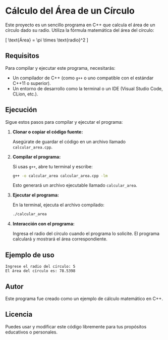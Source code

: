 # Cálculo del Área de un Círculo

Este proyecto es un sencillo programa en C++ que calcula el área de un círculo dado su radio. 
Utiliza la fórmula matemática del área del círculo: 

\[
\text{Área} = \pi \times \text{radio}^2
\]

## Requisitos

Para compilar y ejecutar este programa, necesitarás:

- Un compilador de C++ (como `g++` o uno compatible con el estándar C++11 o superior).
- Un entorno de desarrollo como la terminal o un IDE (Visual Studio Code, CLion, etc.).

## Ejecución

Sigue estos pasos para compilar y ejecutar el programa:

1. **Clonar o copiar el código fuente:**

   Asegúrate de guardar el código en un archivo llamado `calcular_area.cpp`.

2. **Compilar el programa:**

   Si usas `g++`, abre tu terminal y escribe:
   ```bash
   g++ -o calcular_area calcular_area.cpp -lm
   ```
   Esto generará un archivo ejecutable llamado `calcular_area`.

3. **Ejecutar el programa:**

   En la terminal, ejecuta el archivo compilado:
   ```bash
   ./calcular_area
   ```

4. **Interacción con el programa:**

   Ingresa el radio del círculo cuando el programa lo solicite. El programa calculará y mostrará el área correspondiente.

## Ejemplo de uso

```plaintext
Ingrese el radio del círculo: 5
El área del círculo es: 78.5398
```

## Autor

Este programa fue creado como un ejemplo de cálculo matemático en C++.

## Licencia

Puedes usar y modificar este código libremente para tus propósitos educativos o personales.
